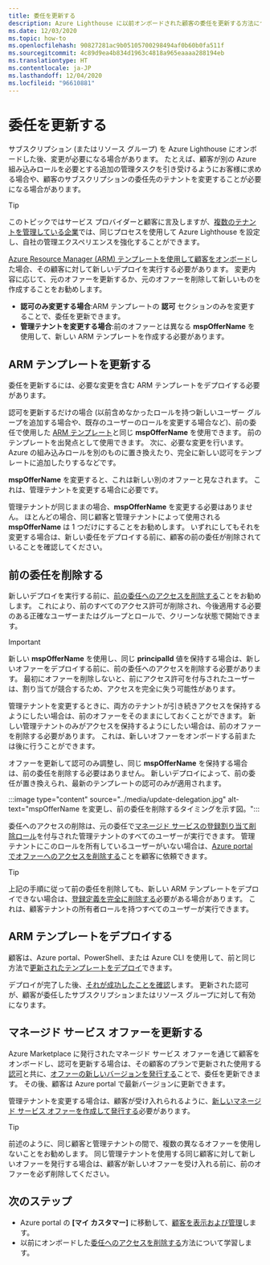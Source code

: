 ```yaml
---
title: 委任を更新する
description: Azure Lighthouse に以前オンボードされた顧客の委任を更新する方法について説明します。
ms.date: 12/03/2020
ms.topic: how-to
ms.openlocfilehash: 90827281ac9b05105700298494af0b60b0fa511f
ms.sourcegitcommit: 4c89d9ea4b834d1963c4818a965eaaaa288194eb
ms.translationtype: HT
ms.contentlocale: ja-JP
ms.lasthandoff: 12/04/2020
ms.locfileid: "96610881"
---
```

# <a name="update-a-delegation"></a>委任を更新する

サブスクリプション (またはリソース グループ) を Azure Lighthouse にオンボードした後、変更が必要になる場合があります。 たとえば、顧客が別の Azure 組み込みロールを必要とする追加の管理タスクを引き受けるようにお客様に求める場合や、顧客のサブスクリプションの委任先のテナントを変更することが必要になる場合があります。

> [!TIP]
> このトピックではサービス プロバイダーと顧客に言及しますが、[複数のテナントを管理している企業](../concepts/enterprise.md)では、同じプロセスを使用して Azure Lighthouse を設定し、自社の管理エクスペリエンスを強化することができます。

[Azure Resource Manager (ARM) テンプレートを使用して顧客をオンボード](onboard-customer.md)した場合、その顧客に対して新しいデプロイを実行する必要があります。 変更内容に応じて、元のオファーを更新するか、元のオファーを削除して新しいものを作成することをお勧めします。

- **認可のみ変更する場合**:ARM テンプレートの **認可** セクションのみを変更することで、委任を更新できます。
- **管理テナントを変更する場合**:前のオファーとは異なる **mspOfferName** を使用して、新しい ARM テンプレートを作成する必要があります。

## <a name="update-your-arm-template"></a>ARM テンプレートを更新する

委任を更新するには、必要な変更を含む ARM テンプレートをデプロイする必要があります。

認可を更新するだけの場合 (以前含めなかったロールを持つ新しいユーザー グループを追加する場合や、既存のユーザーのロールを変更する場合など)、前の委任で使用した [ARM テンプレート](onboard-customer.md#create-an-azure-resource-manager-template)と同じ **mspOfferName** を使用できます。 前のテンプレートを出発点として使用できます。 次に、必要な変更を行います。Azure の組み込みロールを別のものに置き換えたり、完全に新しい認可をテンプレートに追加したりするなどです。

**mspOfferName** を変更すると、これは新しい別のオファーと見なされます。 これは、管理テナントを変更する場合に必要です。

管理テナントが同じままの場合、**mspOfferName** を変更する必要はありません。 ほとんどの場合、同じ顧客と管理テナントによって使用される **mspOfferName** は 1 つだけにすることをお勧めします。 いずれにしてもそれを変更する場合は、新しい委任をデプロイする前に、顧客の前の委任が削除されていることを確認してください。

## <a name="remove-the-previous-delegation"></a>前の委任を削除する

新しいデプロイを実行する前に、[前の委任へのアクセスを削除する](remove-delegation.md)ことをお勧めします。 これにより、前のすべてのアクセス許可が削除され、今後適用する必要のある正確なユーザーまたはグループとロールで、クリーンな状態で開始できます。

> [!IMPORTANT]
> 新しい **mspOfferName** を使用し、同じ **principalId** 値を保持する場合は、新しいオファーをデプロイする前に、前の委任へのアクセスを削除する必要があります。 最初にオファーを削除しないと、前にアクセス許可を付与されたユーザーは、割り当てが競合するため、アクセスを完全に失う可能性があります。

管理テナントを変更するときに、両方のテナントが引き続きアクセスを保持するようにしたい場合は、前のオファーをそのままにしておくことができます。 新しい管理テナントのみがアクセスを保持するようにしたい場合は、前のオファーを削除する必要があります。 これは、新しいオファーをオンボードする前または後に行うことができます。

オファーを更新して認可のみ調整し、同じ **mspOfferName** を保持する場合は、前の委任を削除する必要はありません。 新しいデプロイによって、前の委任が置き換えられ、最新のテンプレートの認可のみが適用されます。

:::image type="content" source="../media/update-delegation.jpg" alt-text="mspOfferName を変更し、前の委任を削除するタイミングを示す図。":::

委任へのアクセスの削除は、元の委任で[マネージド サービスの登録割り当て削除ロール](../../role-based-access-control/built-in-roles.md#managed-services-registration-assignment-delete-role)を付与された管理テナントのすべてのユーザーが実行できます。 管理テナントにこのロールを所有しているユーザーがいない場合は、[Azure portal でオファーへのアクセスを削除する](view-manage-service-providers.md#add-or-remove-service-provider-offers)ことを顧客に依頼できます。

> [!TIP]
> 上記の手順に従って前の委任を削除しても、新しい ARM テンプレートをデプロイできない場合は、[登録定義を完全に削除する](/powershell/module/az.managedservices/remove-azmanagedservicesdefinition)必要がある場合があります。 これは、顧客テナントの所有者ロールを持つすべてのユーザーが実行できます。  

## <a name="deploy-the-arm-template"></a>ARM テンプレートをデプロイする

顧客は、Azure portal、PowerShell、または Azure CLI を使用して、前と同じ方法で[更新されたテンプレートをデプロイ](onboard-customer.md#deploy-the-azure-resource-manager-templates)できます。

デプロイが完了した後、[それが成功したことを確認](onboard-customer.md#confirm-successful-onboarding)します。 更新された認可が、顧客が委任したサブスクリプションまたはリソース グループに対して有効になります。

## <a name="updating-managed-service-offers"></a>マネージド サービス オファーを更新する

Azure Marketplace に発行されたマネージド サービス オファーを通じて顧客をオンボードし、認可を更新する場合は、その顧客のプランで更新された使用する[認可](../../marketplace/partner-center-portal/create-new-managed-service-offer.md#authorization)と共に、[オファーの新しいバージョンを発行する](../../marketplace/partner-center-portal/update-existing-offer.md)ことで、委任を更新できます。 その後、顧客は Azure portal で最新バージョンに更新できます。

管理テナントを変更する場合は、顧客が受け入れられるように、[新しいマネージド サービス オファーを作成して発行する](../../marketplace/partner-center-portal/create-new-managed-service-offer.md)必要があります。

> [!TIP]
> 前述のように、同じ顧客と管理テナントの間で、複数の異なるオファーを使用しないことをお勧めします。 同じ管理テナントを使用する同じ顧客に対して新しいオファーを発行する場合は、顧客が新しいオファーを受け入れる前に、前のオファーを必ず削除してください。

## <a name="next-steps"></a>次のステップ

- Azure portal の **[マイ カスタマー]** に移動して、[顧客を表示および管理](view-manage-customers.md)します。
- 以前にオンボードした[委任へのアクセスを削除する](remove-delegation.md)方法について学習します。
